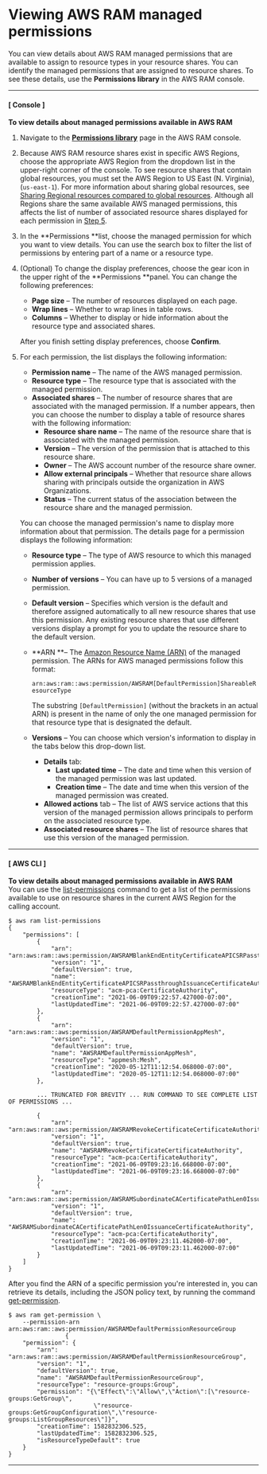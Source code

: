 # Viewing AWS RAM managed permissions<a name="working-with-sharing-view-permissions"></a>

You can view details about AWS RAM managed permissions that are available to assign to resource types in your resource shares\. You can identify the managed permissions that are assigned to resource shares\. To see these details, use the **Permissions library** in the AWS RAM console\.

------
#### [ Console ]

**To view details about managed permissions available in AWS RAM**

1. Navigate to the ****[Permissions library](https://console.aws.amazon.com/ram/home#Permissions:)**** page in the AWS RAM console\.

1. Because AWS RAM resource shares exist in specific AWS Regions, choose the appropriate AWS Region from the dropdown list in the upper\-right corner of the console\. To see resource shares that contain global resources, you must set the AWS Region to US East \(N\. Virginia\), \(`us-east-1`\)\. For more information about sharing global resources, see [Sharing Regional resources compared to global resources](working-with-regional-vs-global.md)\. Although all Regions share the same available AWS managed permissions, this affects the list of number of associated resource shares displayed for each permission in [Step 5](#step-5)\.

1. In the **Permissions **list, choose the managed permission for which you want to view details\. You can use the search box to filter the list of permissions by entering part of a name or a resource type\.

1. \(Optional\) To change the display preferences, choose the gear icon in the upper right of the **Permissions **panel\. You can change the following preferences:
   + **Page size** – The number of resources displayed on each page\.
   + **Wrap lines** – Whether to wrap lines in table rows\.
   + **Columns** – Whether to display or hide information about the resource type and associated shares\.

   After you finish setting display preferences, choose **Confirm**\.

1. <a name="step-5"></a>For each permission, the list displays the following information:
   + **Permission name** – The name of the AWS managed permission\. 
   + **Resource type** – The resource type that is associated with the managed permission\.
   + **Associated shares** – The number of resource shares that are associated with the managed permission\. If a number appears, then you can choose the number to display a table of resource shares with the following information:
     + **Resource share name** – The name of the resource share that is associated with the managed permission\.
     + **Version** – The version of the permission that is attached to this resource share\.
     + **Owner** – The AWS account number of the resource share owner\.
     + **Allow external principals** – Whether that resource share allows sharing with principals outside the organization in AWS Organizations\.
     + **Status** – The current status of the association between the resource share and the managed permission\. 

   You can choose the managed permission's name to display more information about that permission\. The details page for a permission displays the following information:
   + **Resource type** – The type of AWS resource to which this managed permission applies\.
   + **Number of versions** – You can have up to 5 versions of a managed permission\. 
   + **Default version** – Specifies which version is the default and therefore assigned automatically to all new resource shares that use this permission\. Any existing resource shares that use different versions display a prompt for you to update the resource share to the default version\.
   + **ARN **– The [Amazon Resource Name \(ARN\)](https://docs.aws.amazon.com/general/latest/gr/aws-arns-and-namespaces.html) of the managed permission\. The ARNs for AWS managed permissions follow this format:

     `arn:aws:ram::aws:permission/AWSRAM[DefaultPermission]ShareableResourceType`

     The substring `[DefaultPermission]` \(without the brackets in an actual ARN\) is present in the name of only the one managed permission for that resource type that is designated the default\.
   + **Versions** – You can choose which version's information to display in the tabs below this drop\-down list\.
     + **Details** tab:
       + **Last updated time** – The date and time when this version of the managed permission was last updated\.
       + **Creation time** – The date and time when this version of the managed permission was created\.
     + **Allowed actions** tab – The list of AWS service actions that this version of the managed permission allows principals to perform on the associated resource type\.
     + **Associated resource shares** – The list of resource shares that use this version of the managed permission\.

------
#### [ AWS CLI ]

**To view details about managed permissions available in AWS RAM**  
You can use the [list\-permissions](https://docs.aws.amazon.com/cli/latest/reference/ram/list-permissions.html) command to get a list of the permissions available to use on resource shares in the current AWS Region for the calling account\.

```
$ aws ram list-permissions
{
    "permissions": [
        {
            "arn": "arn:aws:ram::aws:permission/AWSRAMBlankEndEntityCertificateAPICSRPassthroughIssuanceCertificateAuthority",
            "version": "1",
            "defaultVersion": true,
            "name": "AWSRAMBlankEndEntityCertificateAPICSRPassthroughIssuanceCertificateAuthority",
            "resourceType": "acm-pca:CertificateAuthority",
            "creationTime": "2021-06-09T09:22:57.427000-07:00",
            "lastUpdatedTime": "2021-06-09T09:22:57.427000-07:00"
        },
        {
            "arn": "arn:aws:ram::aws:permission/AWSRAMDefaultPermissionAppMesh",
            "version": "1",
            "defaultVersion": true,
            "name": "AWSRAMDefaultPermissionAppMesh",
            "resourceType": "appmesh:Mesh",
            "creationTime": "2020-05-12T11:12:54.068000-07:00",
            "lastUpdatedTime": "2020-05-12T11:12:54.068000-07:00"
        },

        ... TRUNCATED FOR BREVITY ... RUN COMMAND TO SEE COMPLETE LIST OF PERMISSIONS ...

        {
            "arn": "arn:aws:ram::aws:permission/AWSRAMRevokeCertificateCertificateAuthority",
            "version": "1",
            "defaultVersion": true,
            "name": "AWSRAMRevokeCertificateCertificateAuthority",
            "resourceType": "acm-pca:CertificateAuthority",
            "creationTime": "2021-06-09T09:23:16.668000-07:00",
            "lastUpdatedTime": "2021-06-09T09:23:16.668000-07:00"
        },
        {
            "arn": "arn:aws:ram::aws:permission/AWSRAMSubordinateCACertificatePathLen0IssuanceCertificateAuthority",
            "version": "1",
            "defaultVersion": true,
            "name": "AWSRAMSubordinateCACertificatePathLen0IssuanceCertificateAuthority",
            "resourceType": "acm-pca:CertificateAuthority",
            "creationTime": "2021-06-09T09:23:11.462000-07:00",
            "lastUpdatedTime": "2021-06-09T09:23:11.462000-07:00"
        }
    ]
}
```

After you find the ARN of a specific permission you're interested in, you can retrieve its details, including the JSON policy text, by running the command [get\-permission](https://docs.aws.amazon.com/cli/latest/reference/ram/get-permission.html)\.

```
$ aws ram get-permission \
    --permission-arn arn:aws:ram::aws:permission/AWSRAMDefaultPermissionResourceGroup
                {
    "permission": {
        "arn": "arn:aws:ram::aws:permission/AWSRAMDefaultPermissionResourceGroup",
        "version": "1",
        "defaultVersion": true,
        "name": "AWSRAMDefaultPermissionResourceGroup",
        "resourceType": "resource-groups:Group",
        "permission": "{\"Effect\":\"Allow\",\"Action\":[\"resource-groups:GetGroup\",
                        \"resource-groups:GetGroupConfiguration\",\"resource-groups:ListGroupResources\"]}",
        "creationTime": 1582832306.525,
        "lastUpdatedTime": 1582832306.525,
        "isResourceTypeDefault": true
    }
}
```

------